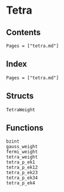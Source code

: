# Tetra

## Contents

```@contents
Pages = ["tetra.md"]
```

## Index

```@index
Pages = ["tetra.md"]
```

## Structs

```@docs
TetraWeight
```

## Functions

```@docs
bzint
gauss_weight
fermi_weight
tetra_weight
tetra_p_ek1
tetra_p_ek12
tetra_p_ek23
tetra_p_ek34
tetra_p_ek4
```
